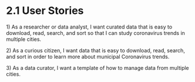 # 2.1 User Stories

1\) As a researcher or data analyst, I want curated data that is easy to download, read, search, and sort so that I can study coronavirus trends in multiple cities.

2\) As a curious citizen, I want data that is easy to download, read, search, and sort in order to learn more about municipal Coronavirus trends.

3\) As a data curator, I want a template of how to manage data from multiple cities.

